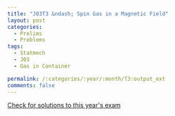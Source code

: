 ```yaml
---
title: "J03T3 &ndash; Spin Gas in a Magnetic Field"
layout: post
categories:
  - Prelims
  - Problems
tags:
  - Statmech
  - J03
  - Gas in Container

permalink: /:categories/:year/:month/T3:output_ext
comments: false
---
```

<object data="2003J3T.pdf" type="application/pdf" width="100%" height="500"></object>
<div class="message"><a href='https://princetonprelim.com/prelim/10/'>Check for solutions to this year's exam</a></div>